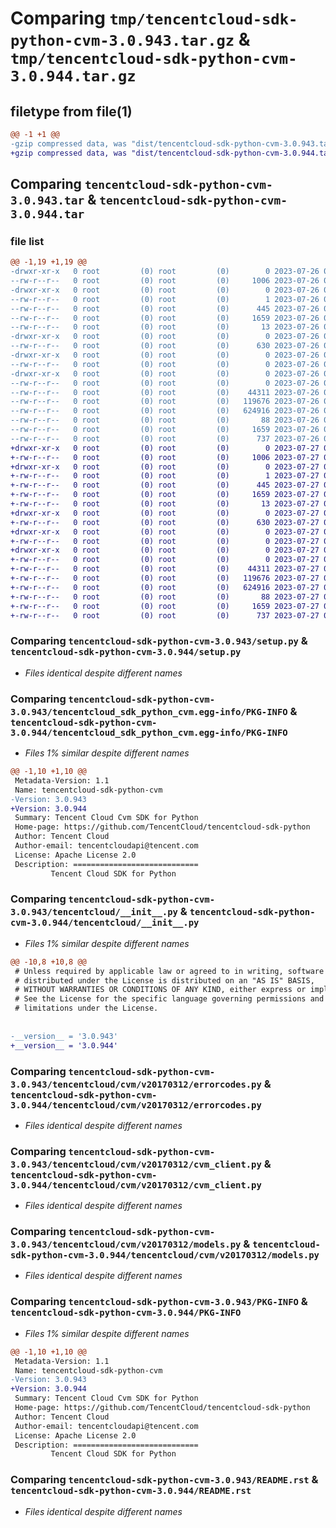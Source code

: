 # Comparing `tmp/tencentcloud-sdk-python-cvm-3.0.943.tar.gz` & `tmp/tencentcloud-sdk-python-cvm-3.0.944.tar.gz`

## filetype from file(1)

```diff
@@ -1 +1 @@
-gzip compressed data, was "dist/tencentcloud-sdk-python-cvm-3.0.943.tar", last modified: Wed Jul 26 00:35:08 2023, max compression
+gzip compressed data, was "dist/tencentcloud-sdk-python-cvm-3.0.944.tar", last modified: Thu Jul 27 02:13:12 2023, max compression
```

## Comparing `tencentcloud-sdk-python-cvm-3.0.943.tar` & `tencentcloud-sdk-python-cvm-3.0.944.tar`

### file list

```diff
@@ -1,19 +1,19 @@
-drwxr-xr-x   0 root         (0) root         (0)        0 2023-07-26 00:35:08.000000 tencentcloud-sdk-python-cvm-3.0.943/
--rw-r--r--   0 root         (0) root         (0)     1006 2023-07-26 00:35:08.000000 tencentcloud-sdk-python-cvm-3.0.943/setup.py
-drwxr-xr-x   0 root         (0) root         (0)        0 2023-07-26 00:35:08.000000 tencentcloud-sdk-python-cvm-3.0.943/tencentcloud_sdk_python_cvm.egg-info/
--rw-r--r--   0 root         (0) root         (0)        1 2023-07-26 00:35:08.000000 tencentcloud-sdk-python-cvm-3.0.943/tencentcloud_sdk_python_cvm.egg-info/dependency_links.txt
--rw-r--r--   0 root         (0) root         (0)      445 2023-07-26 00:35:08.000000 tencentcloud-sdk-python-cvm-3.0.943/tencentcloud_sdk_python_cvm.egg-info/SOURCES.txt
--rw-r--r--   0 root         (0) root         (0)     1659 2023-07-26 00:35:08.000000 tencentcloud-sdk-python-cvm-3.0.943/tencentcloud_sdk_python_cvm.egg-info/PKG-INFO
--rw-r--r--   0 root         (0) root         (0)       13 2023-07-26 00:35:08.000000 tencentcloud-sdk-python-cvm-3.0.943/tencentcloud_sdk_python_cvm.egg-info/top_level.txt
-drwxr-xr-x   0 root         (0) root         (0)        0 2023-07-26 00:35:08.000000 tencentcloud-sdk-python-cvm-3.0.943/tencentcloud/
--rw-r--r--   0 root         (0) root         (0)      630 2023-07-26 00:35:08.000000 tencentcloud-sdk-python-cvm-3.0.943/tencentcloud/__init__.py
-drwxr-xr-x   0 root         (0) root         (0)        0 2023-07-26 00:35:08.000000 tencentcloud-sdk-python-cvm-3.0.943/tencentcloud/cvm/
--rw-r--r--   0 root         (0) root         (0)        0 2023-07-26 00:35:08.000000 tencentcloud-sdk-python-cvm-3.0.943/tencentcloud/cvm/__init__.py
-drwxr-xr-x   0 root         (0) root         (0)        0 2023-07-26 00:35:08.000000 tencentcloud-sdk-python-cvm-3.0.943/tencentcloud/cvm/v20170312/
--rw-r--r--   0 root         (0) root         (0)        0 2023-07-26 00:35:08.000000 tencentcloud-sdk-python-cvm-3.0.943/tencentcloud/cvm/v20170312/__init__.py
--rw-r--r--   0 root         (0) root         (0)    44311 2023-07-26 00:35:08.000000 tencentcloud-sdk-python-cvm-3.0.943/tencentcloud/cvm/v20170312/errorcodes.py
--rw-r--r--   0 root         (0) root         (0)   119676 2023-07-26 00:35:08.000000 tencentcloud-sdk-python-cvm-3.0.943/tencentcloud/cvm/v20170312/cvm_client.py
--rw-r--r--   0 root         (0) root         (0)   624916 2023-07-26 00:35:08.000000 tencentcloud-sdk-python-cvm-3.0.943/tencentcloud/cvm/v20170312/models.py
--rw-r--r--   0 root         (0) root         (0)       88 2023-07-26 00:35:08.000000 tencentcloud-sdk-python-cvm-3.0.943/setup.cfg
--rw-r--r--   0 root         (0) root         (0)     1659 2023-07-26 00:35:08.000000 tencentcloud-sdk-python-cvm-3.0.943/PKG-INFO
--rw-r--r--   0 root         (0) root         (0)      737 2023-07-26 00:35:08.000000 tencentcloud-sdk-python-cvm-3.0.943/README.rst
+drwxr-xr-x   0 root         (0) root         (0)        0 2023-07-27 02:13:12.000000 tencentcloud-sdk-python-cvm-3.0.944/
+-rw-r--r--   0 root         (0) root         (0)     1006 2023-07-27 02:13:12.000000 tencentcloud-sdk-python-cvm-3.0.944/setup.py
+drwxr-xr-x   0 root         (0) root         (0)        0 2023-07-27 02:13:12.000000 tencentcloud-sdk-python-cvm-3.0.944/tencentcloud_sdk_python_cvm.egg-info/
+-rw-r--r--   0 root         (0) root         (0)        1 2023-07-27 02:13:12.000000 tencentcloud-sdk-python-cvm-3.0.944/tencentcloud_sdk_python_cvm.egg-info/dependency_links.txt
+-rw-r--r--   0 root         (0) root         (0)      445 2023-07-27 02:13:12.000000 tencentcloud-sdk-python-cvm-3.0.944/tencentcloud_sdk_python_cvm.egg-info/SOURCES.txt
+-rw-r--r--   0 root         (0) root         (0)     1659 2023-07-27 02:13:12.000000 tencentcloud-sdk-python-cvm-3.0.944/tencentcloud_sdk_python_cvm.egg-info/PKG-INFO
+-rw-r--r--   0 root         (0) root         (0)       13 2023-07-27 02:13:12.000000 tencentcloud-sdk-python-cvm-3.0.944/tencentcloud_sdk_python_cvm.egg-info/top_level.txt
+drwxr-xr-x   0 root         (0) root         (0)        0 2023-07-27 02:13:12.000000 tencentcloud-sdk-python-cvm-3.0.944/tencentcloud/
+-rw-r--r--   0 root         (0) root         (0)      630 2023-07-27 02:13:12.000000 tencentcloud-sdk-python-cvm-3.0.944/tencentcloud/__init__.py
+drwxr-xr-x   0 root         (0) root         (0)        0 2023-07-27 02:13:12.000000 tencentcloud-sdk-python-cvm-3.0.944/tencentcloud/cvm/
+-rw-r--r--   0 root         (0) root         (0)        0 2023-07-27 02:13:12.000000 tencentcloud-sdk-python-cvm-3.0.944/tencentcloud/cvm/__init__.py
+drwxr-xr-x   0 root         (0) root         (0)        0 2023-07-27 02:13:12.000000 tencentcloud-sdk-python-cvm-3.0.944/tencentcloud/cvm/v20170312/
+-rw-r--r--   0 root         (0) root         (0)        0 2023-07-27 02:13:12.000000 tencentcloud-sdk-python-cvm-3.0.944/tencentcloud/cvm/v20170312/__init__.py
+-rw-r--r--   0 root         (0) root         (0)    44311 2023-07-27 02:13:12.000000 tencentcloud-sdk-python-cvm-3.0.944/tencentcloud/cvm/v20170312/errorcodes.py
+-rw-r--r--   0 root         (0) root         (0)   119676 2023-07-27 02:13:12.000000 tencentcloud-sdk-python-cvm-3.0.944/tencentcloud/cvm/v20170312/cvm_client.py
+-rw-r--r--   0 root         (0) root         (0)   624916 2023-07-27 02:13:12.000000 tencentcloud-sdk-python-cvm-3.0.944/tencentcloud/cvm/v20170312/models.py
+-rw-r--r--   0 root         (0) root         (0)       88 2023-07-27 02:13:12.000000 tencentcloud-sdk-python-cvm-3.0.944/setup.cfg
+-rw-r--r--   0 root         (0) root         (0)     1659 2023-07-27 02:13:12.000000 tencentcloud-sdk-python-cvm-3.0.944/PKG-INFO
+-rw-r--r--   0 root         (0) root         (0)      737 2023-07-27 02:13:12.000000 tencentcloud-sdk-python-cvm-3.0.944/README.rst
```

### Comparing `tencentcloud-sdk-python-cvm-3.0.943/setup.py` & `tencentcloud-sdk-python-cvm-3.0.944/setup.py`

 * *Files identical despite different names*

### Comparing `tencentcloud-sdk-python-cvm-3.0.943/tencentcloud_sdk_python_cvm.egg-info/PKG-INFO` & `tencentcloud-sdk-python-cvm-3.0.944/tencentcloud_sdk_python_cvm.egg-info/PKG-INFO`

 * *Files 1% similar despite different names*

```diff
@@ -1,10 +1,10 @@
 Metadata-Version: 1.1
 Name: tencentcloud-sdk-python-cvm
-Version: 3.0.943
+Version: 3.0.944
 Summary: Tencent Cloud Cvm SDK for Python
 Home-page: https://github.com/TencentCloud/tencentcloud-sdk-python
 Author: Tencent Cloud
 Author-email: tencentcloudapi@tencent.com
 License: Apache License 2.0
 Description: ============================
         Tencent Cloud SDK for Python
```

### Comparing `tencentcloud-sdk-python-cvm-3.0.943/tencentcloud/__init__.py` & `tencentcloud-sdk-python-cvm-3.0.944/tencentcloud/__init__.py`

 * *Files 1% similar despite different names*

```diff
@@ -10,8 +10,8 @@
 # Unless required by applicable law or agreed to in writing, software
 # distributed under the License is distributed on an "AS IS" BASIS,
 # WITHOUT WARRANTIES OR CONDITIONS OF ANY KIND, either express or implied.
 # See the License for the specific language governing permissions and
 # limitations under the License.
 
 
-__version__ = '3.0.943'
+__version__ = '3.0.944'
```

### Comparing `tencentcloud-sdk-python-cvm-3.0.943/tencentcloud/cvm/v20170312/errorcodes.py` & `tencentcloud-sdk-python-cvm-3.0.944/tencentcloud/cvm/v20170312/errorcodes.py`

 * *Files identical despite different names*

### Comparing `tencentcloud-sdk-python-cvm-3.0.943/tencentcloud/cvm/v20170312/cvm_client.py` & `tencentcloud-sdk-python-cvm-3.0.944/tencentcloud/cvm/v20170312/cvm_client.py`

 * *Files identical despite different names*

### Comparing `tencentcloud-sdk-python-cvm-3.0.943/tencentcloud/cvm/v20170312/models.py` & `tencentcloud-sdk-python-cvm-3.0.944/tencentcloud/cvm/v20170312/models.py`

 * *Files identical despite different names*

### Comparing `tencentcloud-sdk-python-cvm-3.0.943/PKG-INFO` & `tencentcloud-sdk-python-cvm-3.0.944/PKG-INFO`

 * *Files 1% similar despite different names*

```diff
@@ -1,10 +1,10 @@
 Metadata-Version: 1.1
 Name: tencentcloud-sdk-python-cvm
-Version: 3.0.943
+Version: 3.0.944
 Summary: Tencent Cloud Cvm SDK for Python
 Home-page: https://github.com/TencentCloud/tencentcloud-sdk-python
 Author: Tencent Cloud
 Author-email: tencentcloudapi@tencent.com
 License: Apache License 2.0
 Description: ============================
         Tencent Cloud SDK for Python
```

### Comparing `tencentcloud-sdk-python-cvm-3.0.943/README.rst` & `tencentcloud-sdk-python-cvm-3.0.944/README.rst`

 * *Files identical despite different names*

